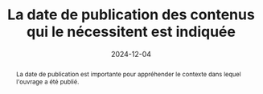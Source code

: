 ---
title: La date de publication des contenus qui le nécessitent est indiquée 
abstract: La date de publication est importante pour appréhender le contexte dans lequel l'ouvrage a été publié. 
categories: ["Contenus"]
agrege: O4006-E006
opquast: '4 006'
indiceebook: '006'
description: "Règle n° 006"
before: "005"
weight: "006"
after: "007"
actif: '1'
layout: rules
date: 2024-12-04
tags: ["Accessibilité", "Utilisabilité"]
objectif: [
    "Permettre aux lectrices et lecteurs de remettre l’information en contexte.",
    "Renforcer la confiance dans les informations et faciliter les citations."
    ]
Meo: ["Associer à chaque contenu qui le nécessite (article, actualité, produit, etc.) sa date de publication affichée."]
Controle: ["Vérifier que les contenus qui le nécessitent sont tous associés à une date de publication affichée."
]
epubcheck: 
ace: 
humancheck: true
Source: ["Opquast"]
Referentiel: [""]
steps: ["Conception"]
---